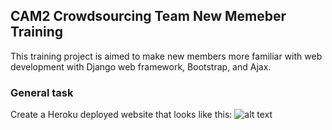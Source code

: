 ## CAM2 Crowdsourcing Team New Memeber Training

This training project is aimed to make new members more familiar with web development with Django web framework, Bootstrap, and Ajax. 

### General task

Create a Heroku deployed website that looks like this: 
![alt text](https://github.com/Crowdsourcing/Crowdsourcing_training/ "Logo Title Text 1")
